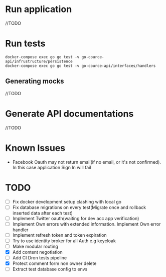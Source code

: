 # Run application

//TODO

# Run tests

```
docker-compose exec go go test -v go-cource-api/infrustructure/persistence
docker-compose exec go go test -v go-cource-api/interfaces/handlers
```

## Generating mocks

//TODO

# Generate API documentations

//TODO

# Known Issues

- Facebook Oauth may not return email(if no email, or it's not confirmed). 
  In this case application Sign In will fail
  
# TODO

- [ ] Fix docker development setup clashing with local go
- [ ] Fix database migrations on every test(Migrate once and rollback inserted data after each test)
- [ ] Implement Twitter oauth(waiting for dev acc app verification)
- [ ] Implement Own errors with extended information. Implement Own error handler
- [ ] Implement refresh token and token expiration
- [ ] Try to use identity broker for all Auth e.g keycloak
- [ ] Make modular routing
- [x] Add content negotiation
- [ ] Add CI Dron tests pipeline
- [x] Protect comment form non owner delete
- [ ] Extract test database config to envs